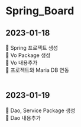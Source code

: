 # Spring_Board

## 2023-01-18
<div align='left'>
📍 Spring 프로젝트 생성 </br> 
📍 Vo Package 생성 </br>
📍 Vo 내용추가 </br>
📍 프로젝트와 Maria DB 연동
</div>
</br>

## 2023-01-19
<div align='left'>
📍 Dao, Service Package 생성 </br> 
📍 Dao 내용추가 </br>
</div>
